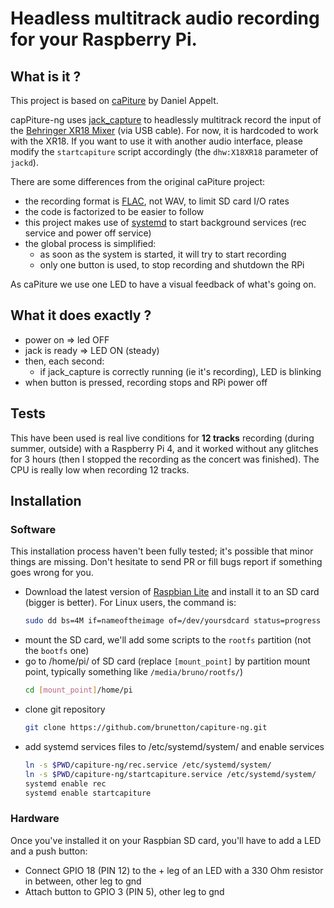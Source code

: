 # Headless multitrack audio recording for your Raspberry Pi.

## What is it ?

This project is based on [caPiture](https://github.com/danielappelt/caPiture) by Daniel Appelt.

capPiture-ng uses [jack_capture](https://github.com/kmatheussen/jack_capture) to headlessly multitrack record the input of the [Behringer XR18 Mixer](http://www.musictribe.com/Categories/Behringer/Mixers/Digital/XR18/p/P0BI8) (via USB cable). For now, it is hardcoded to work with the XR18. If you want to use it with another audio interface, please modify the `startcapiture` script accordingly (the `dhw:X18XR18` parameter of `jackd`).

There are some differences from the original caPiture project:
- the recording format is [FLAC](https://xiph.org/flac/), not WAV, to limit SD card I/O rates
- the code is factorized to be easier to follow
- this project makes use of [systemd](https://systemd.io/) to start background services (rec service and power off service)
- the global process is simplified:
    - as soon as the system is started, it will try to start recording
    - only one button is used, to stop recording and shutdown the RPi

As caPiture we use one LED to have a visual feedback of what's going on.

## What it does exactly ?

- power on => led OFF
- jack is ready => LED ON (steady)
- then, each second:
    - if jack_capture is correctly running (ie it's recording), LED is blinking
- when button is pressed, recording stops and RPi power off

## Tests

This have been used is real live conditions for **12 tracks** recording (during summer, outside) with a Raspberry Pi 4, and it worked without any glitches for 3 hours (then I stopped the recording as the concert was finished). The CPU is really low when recording 12 tracks.

## Installation

### Software

This installation process haven't been fully tested; it's possible that minor things are missing. Don't hesitate to send PR or fill bugs report if something goes wrong for you.

- Download the latest version of [Raspbian Lite](https://raspberrypi.org/downloads/raspbian) and install it to an SD card (bigger is better). For Linux users, the command is:
    ```bash
    sudo dd bs=4M if=nameoftheimage of=/dev/yoursdcard status=progress conv=fsync
    ```
- mount the SD card, we'll add some scripts to the `rootfs` partition (not the `bootfs` one)
- go to /home/pi/ of SD card (replace `[mount_point]` by partition mount point, typically something like `/media/bruno/rootfs/`)
    ```bash
    cd [mount_point]/home/pi
    ```
- clone git repository
    ```bash
    git clone https://github.com/brunetton/capiture-ng.git
    ```
- add systemd services files to /etc/systemd/system/ and enable services
    ```bash
    ln -s $PWD/capiture-ng/rec.service /etc/systemd/system/
    ln -s $PWD/capiture-ng/startcapiture.service /etc/systemd/system/
    systemd enable rec
    systemd enable startcapiture
    ```

### Hardware

Once you've installed it on your Raspbian SD card, you'll have to add a LED and a push button:
- Connect GPIO 18 (PIN 12) to the + leg of an LED with a 330 Ohm resistor in between, other leg to gnd
- Attach button to GPIO 3 (PIN 5), other leg to gnd

